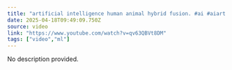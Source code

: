 ```yaml
---
title: "artificial intelligence human animal hybrid fusion. #ai #aiart #animalfusion #hybrids #hibrido"
date: 2025-04-18T09:49:09.750Z
source: video
link: "https://www.youtube.com/watch?v=qv63QBVt8DM"
tags: ["video","ml"]
---
```

No description provided.
